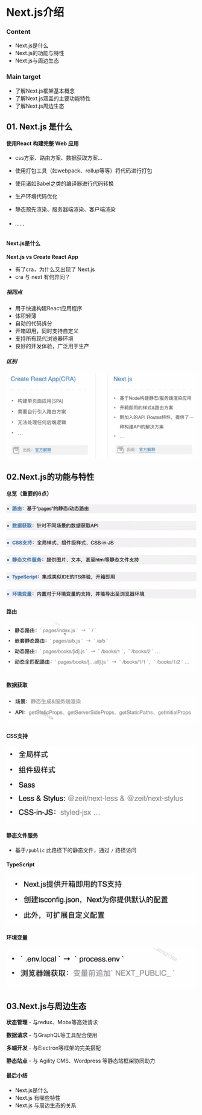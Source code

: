 # Next.js介绍

### Content

+ Next.js是什么
+ Next.js的功能与特性
+ Next.js与周边生态



### Main target

+ 了解Next.js框架基本概念
+ 了解Next.js涵盖的主要功能特性
+ 了解Next.js周边生态



## 01. Next.js 是什么



#### **使用React 构建完整 Web 应用**

+ css方案、路由方案、数据获取方案...

+ 使用打包工具（如webpack、rollup等等）将代码进行打包

+ 使用诸如Babel之类的编译器进行代码转换

+ 生产环境代码优化

+ 静态预先渲染、服务器端渲染、客户端渲染

+ ###### ……



#### Next.js是什么

**Next.js  vs Create React App**

+ 有了cra，为什么又出现了 Next.js
+ cra 与 next 有何异同？

##### 相同点

+ 用于快速构建React应用程序
+ 体积轻薄
+ 自动的代码拆分
+ 开箱即用，同时支持自定义
+ 支持所有现代浏览器环境
+ 良好的开发体验，广泛用于生产



##### 区别

![image-20201029201631258](./images/image-20201029201631258.png)

 

##  02.Next.js的功能与特性



#### 总览（重要的6点）

![image-20201029201831675](./images/image-20201029201831675.png)



#### 路由

![image-20201029201959418](./images/image-20201029201959418.png)



#### 数据获取

![image-20201029202150220](./images/image-20201029202150220.png)



#### CSS支持

![image-20201029202326825](./images/image-20201029202326825.png)



#### 静态文件服务

+ 基于`/public` 此路径下的静态文件，通过 `/` 路径访问



#### TypeScript

![image-20201029202529688](./images/image-20201029202529688.png)



#### 环境变量

![image-20201029202600003](./images/image-20201029202600003.png)



## 03.Next.js与周边生态



**状态管理** - 与redux、Mobx等高效请求

**数据请求** - 与GraphQL等工具配合使用

**多端开发** - 与Electron等框架的完美搭配                     

**静态站点** - 与 Agility CMS、Wordpress 等静态站框架协同助力



#### 最后小结

+ Next.js是什么
+ Next.js 有哪些特性
+ Next.js 与周边生态的关系

